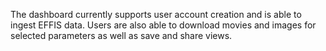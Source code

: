The dashboard currently supports user account creation and is able to ingest EFFIS data. Users are also able to download movies and images for selected parameters as well as save and share views.
